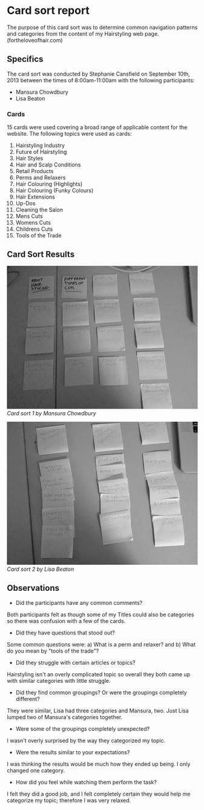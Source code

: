 # Card sort report

The purpose of this card sort was to determine common navigation patterns and categories from the content of my Hairstyling web page. (fortheloveofhair.com)

## Specifics

The card sort was conducted by Stephanie Cansfield on September 10th, 2013 between the times of 8:00am-11:00am with the following participants:

- Mansura Chowdbury
- Lisa Beaton

### Cards

15 cards were used covering a broad range of applicable content for the website. The following topics were used as cards: 

1. Hairstyling Industry
2. Future of Hairstyling
3. Hair Styles
4. Hair and Scalp Conditions
5. Retail Products
6. Perms and Relaxers
7. Hair Colouring (Highlights)
8. Hair Colouring (Funky Colours)
9. Hair Extensions
10. Up-Dos
11. Cleaning the Salon
12. Mens Cuts
13. Womens Cuts
14. Childrens Cuts
15. Tools of the Trade

## Card Sort Results

![Card Sort 1 Results](card-sort-1.jpg)
*Card sort 1 by Mansura Chowdbury*

![Card Sort 2 Results](card-sort-2.jpg)
*Card sort 2 by Lisa Beaton*

## Observations

- Did the participants have any common comments?

Both participants felt as though some of my Titles could also be categories so there was confusion with a few of the cards.

- Did they have questions that stood out?

Some common questions were: a) What is a perm and relaxer? and b) What do you mean by "tools of the trade"?

- Did they struggle with certain articles or topics?

Hairstyling isn't an overly complicated topic so overall they both came up with similar categories with little struggle.

- Did they find common groupings? Or were the groupings completely different?

They were similar, Lisa had three categories and Mansura, two. Just Lisa lumped two of Mansura's categories together.

- Were some of the groupings completely unexpected?

I wasn't overly surprised by the way they categorized my topic. 

- Were the results similar to your expectations?

I was thinking the results would be much how they ended up being. I only changed one category.

- How did you feel while watching them perform the task?

I felt they did a good job, and I felt completely certain they would help me categorize my topic; therefore I was very relaxed.
